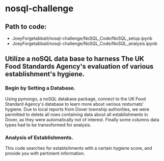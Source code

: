 # nosql-challenge

## Path to code:
- JoeyForgetabbait/nosql-challenge/NoSQL_Code/NoSQL_setup.ipynb
- JoeyForgetabbait/nosql-challenge/NoSQL_Code/NoSQL_analysis.ipynb

## Utilize a noSQL data base to harness The UK Food Standards Agency's evaluation of various establishment's hygiene. 

### Begin by Setting a Database. 

Using pymongo, a noSQL database package, connect to the UK Food Standard Agency's database to learn more about various resturnats' hygiene. Due to local reports from Dover township authorities, we were permitted to delete all rows containing data about all establishments in Dover, as they were automatically not of interest. Finally some columns data types had to be transoformed for analysis. 

### Analysis of Establishments. 

This code searches for establsihments with a certain hygiene score, and provide you with pertiment information. 
